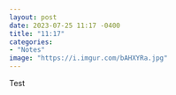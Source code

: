 ```yaml
---
layout: post
date: 2023-07-25 11:17 -0400
title: "11:17"
categories:
- "Notes"
image: "https://i.imgur.com/bAHXYRa.jpg"
---
```


Test 

